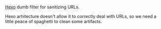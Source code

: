 [Hexo](http://hexo.io) dumb filter for sanitizing URLs.

Hexo arhitecture doesn't allow it to correctly deal with URLs, so we need a little peace of spaghetti to clean some artifacts.